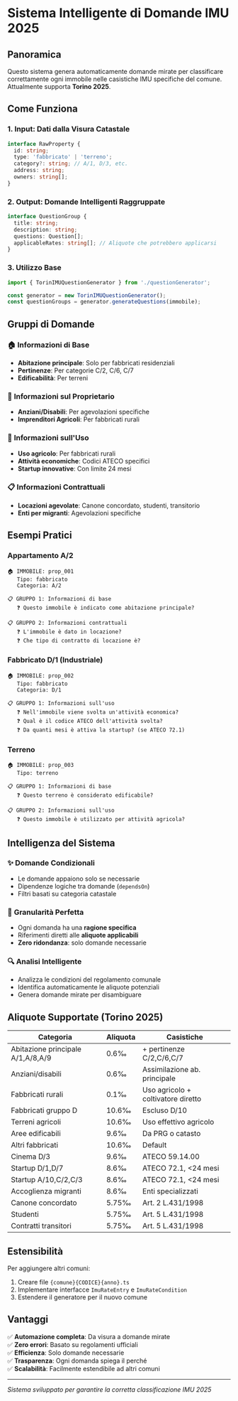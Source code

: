# Sistema Intelligente di Domande IMU 2025

## Panoramica

Questo sistema genera automaticamente domande mirate per classificare correttamente ogni immobile nelle casistiche IMU specifiche del comune. Attualmente supporta **Torino 2025**.

## Come Funziona

### 1. Input: Dati dalla Visura Catastale
```typescript
interface RawProperty {
  id: string;
  type: 'fabbricato' | 'terreno';
  category?: string; // A/1, D/3, etc.
  address: string;
  owners: string[];
}
```

### 2. Output: Domande Intelligenti Raggruppate
```typescript
interface QuestionGroup {
  title: string;
  description: string;
  questions: Question[];
  applicableRates: string[]; // Aliquote che potrebbero applicarsi
}
```

### 3. Utilizzo Base
```typescript
import { TorinIMUQuestionGenerator } from './questionGenerator';

const generator = new TorinIMUQuestionGenerator();
const questionGroups = generator.generateQuestions(immobile);
```

## Gruppi di Domande

### 🏠 **Informazioni di Base**
- **Abitazione principale**: Solo per fabbricati residenziali
- **Pertinenze**: Per categorie C/2, C/6, C/7 
- **Edificabilità**: Per terreni

### 👤 **Informazioni sul Proprietario**  
- **Anziani/Disabili**: Per agevolazioni specifiche
- **Imprenditori Agricoli**: Per fabbricati rurali

### 🏢 **Informazioni sull'Uso**
- **Uso agricolo**: Per fabbricati rurali
- **Attività economiche**: Codici ATECO specifici
- **Startup innovative**: Con limite 24 mesi

### 📋 **Informazioni Contrattuali**
- **Locazioni agevolate**: Canone concordato, studenti, transitorio
- **Enti per migranti**: Agevolazioni specifiche

## Esempi Pratici

### Appartamento A/2
```
🏠 IMMOBILE: prop_001
   Tipo: fabbricato
   Categoria: A/2
   
📋 GRUPPO 1: Informazioni di base
   ❓ Questo immobile è indicato come abitazione principale?
   
📋 GRUPPO 2: Informazioni contrattuali  
   ❓ L'immobile è dato in locazione?
   ❓ Che tipo di contratto di locazione è?
```

### Fabbricato D/1 (Industriale)
```
🏠 IMMOBILE: prop_002
   Tipo: fabbricato  
   Categoria: D/1
   
📋 GRUPPO 1: Informazioni sull'uso
   ❓ Nell'immobile viene svolta un'attività economica?
   ❓ Qual è il codice ATECO dell'attività svolta?
   ❓ Da quanti mesi è attiva la startup? (se ATECO 72.1)
```

### Terreno
```
🏠 IMMOBILE: prop_003
   Tipo: terreno
   
📋 GRUPPO 1: Informazioni di base
   ❓ Questo terreno è considerato edificabile?
   
📋 GRUPPO 2: Informazioni sull'uso  
   ❓ Questo immobile è utilizzato per attività agricola?
```

## Intelligenza del Sistema

### ✨ **Domande Condizionali**
- Le domande appaiono solo se necessarie
- Dipendenze logiche tra domande (`dependsOn`)
- Filtri basati su categoria catastale

### 🎯 **Granularità Perfetta**
- Ogni domanda ha una **ragione specifica**
- Riferimenti diretti alle **aliquote applicabili**
- **Zero ridondanza**: solo domande necessarie

### 🔍 **Analisi Intelligente**
- Analizza le condizioni del regolamento comunale
- Identifica automaticamente le aliquote potenziali
- Genera domande mirate per disambiguare

## Aliquote Supportate (Torino 2025)

| Categoria | Aliquota | Casistiche |
|-----------|----------|------------|
| Abitazione principale A/1,A/8,A/9 | 0.6‰ | + pertinenze C/2,C/6,C/7 |
| Anziani/disabili | 0.6‰ | Assimilazione ab. principale |
| Fabbricati rurali | 0.1‰ | Uso agricolo + coltivatore diretto |
| Fabbricati gruppo D | 10.6‰ | Escluso D/10 |
| Terreni agricoli | 10.6‰ | Uso effettivo agricolo |
| Aree edificabili | 9.6‰ | Da PRG o catasto |
| Altri fabbricati | 10.6‰ | Default |
| Cinema D/3 | 9.6‰ | ATECO 59.14.00 |
| Startup D/1,D/7 | 8.6‰ | ATECO 72.1, <24 mesi |
| Startup A/10,C/2,C/3 | 8.6‰ | ATECO 72.1, <24 mesi |
| Accoglienza migranti | 8.6‰ | Enti specializzati |
| Canone concordato | 5.75‰ | Art. 2 L.431/1998 |
| Studenti | 5.75‰ | Art. 5 L.431/1998 |
| Contratti transitori | 5.75‰ | Art. 5 L.431/1998 |

## Estensibilità

Per aggiungere altri comuni:
1. Creare file `{comune}{CODICE}{anno}.ts` 
2. Implementare interfacce `ImuRateEntry` e `ImuRateCondition`
3. Estendere il generatore per il nuovo comune

## Vantaggi

✅ **Automazione completa**: Da visura a domande mirate  
✅ **Zero errori**: Basato su regolamenti ufficiali  
✅ **Efficienza**: Solo domande necessarie  
✅ **Trasparenza**: Ogni domanda spiega il perché  
✅ **Scalabilità**: Facilmente estendibile ad altri comuni  

---

*Sistema sviluppato per garantire la corretta classificazione IMU 2025* 